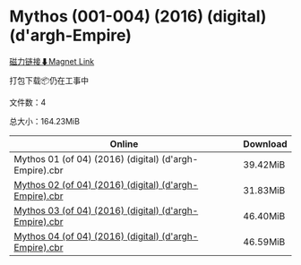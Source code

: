 # Mythos (001-004) (2016) (digital) (d'argh-Empire)

[磁力链接⬇Magnet Link](magnet:?xt=urn:btih:fa635cff93310673c6973d0be26942cd90a98eac&dn=Mythos%20%28001-004%29%20%282016%29%20%28digital%29%20%28d%27argh-Empire%29)

打包下载📦仍在工事中

文件数：4

总大小：164.23MiB

Online | Download
--- | ---
Mythos 01 (of 04) (2016) (digital) (d'argh-Empire).cbr | 39.42MiB
[Mythos 02 (of 04) (2016) (digital) (d'argh-Empire).cbr](https://github.com/alicewish/markdown/blob/master/comic/Mythos-02-of-04-2016-digital-dargh-Empire-cbr.md) | 31.83MiB
[Mythos 03 (of 04) (2016) (digital) (d'argh-Empire).cbr](https://github.com/alicewish/markdown/blob/master/comic/Mythos-03-of-04-2016-digital-dargh-Empire-cbr.md) | 46.40MiB
[Mythos 04 (of 04) (2016) (digital) (d'argh-Empire).cbr](https://github.com/alicewish/markdown/blob/master/comic/Mythos-04-of-04-2016-digital-dargh-Empire-cbr.md) | 46.59MiB